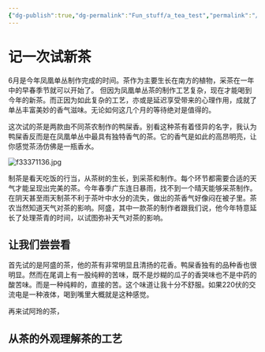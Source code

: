 ```yaml
---
{"dg-publish":true,"dg-permalink":"Fun_stuff/a_tea_test","permalink":"/Fun_stuff/a_tea_test/"}
---
```



# 记一次试新茶

6月是今年凤凰单丛制作完成的时间。茶作为主要生长在南方的植物，采茶在一年中的早春季节就可以开始了。 但因为凤凰单丛茶的制作工艺复杂，现在才能喝到今年的新茶。而正因为如此复杂的工艺，亦或是延迟享受带来的心理作用，成就了单丛丰富美妙的香气滋味。无论如何这几个月的等待绝对是值得的。

这次试的茶是两款由不同茶农制作的鸭屎香。别看这种茶有着怪异的名字，我认为鸭屎香反而是在凤凰单丛中最具有独特香气的茶。它的香气是如此的高昂明亮，让你感觉茶汤仿佛是一瓶香水。

![f33371136.jpg](/img/user/Images/new_tea/f33371136.jpg)

制茶是看天吃饭的行当，从茶树的生长，到采茶和制作。每个环节都需要合适的天气才能呈现出完美的茶。今年春季广东连日暴雨，找不到一个晴天能够采茶制作。在阴天甚至雨天制茶不利于茶叶中水分的流失，做出的茶香气好像闷在被子里。茶农当然知道天气对茶的影响。阿盛，其中一款茶的制作者跟我们说，他今年特意延长了处理茶青的时间，以试图弥补天气对茶的影响。

## 让我们尝尝看
首先试的是阿盛的茶，他的茶有非常明显且清扬的花香。鸭屎香独有的品种香也很明显。然而在尾调上有一股纯粹的苦味，既不是炒糊的瓜子的香哭味也不是中药的酸苦味。而是一种纯粹的，直接的苦。这个味道让我十分不舒服。如果220伏的交流电是一种液体，喝到嘴里大概就是这种感觉。

再来试阿玲的茶，

## 从茶的外观理解茶的工艺




